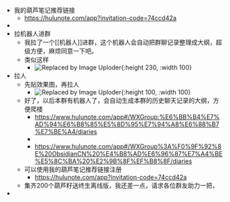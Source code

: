 - 我的葫芦笔记推荐链接
	- https://hulunote.com/app?invitation-code=74ccd42a
-
- 拉机器人进群
	- 我拉了一个[[机器人]]进群，这个机器人会自动把群聊记录整理成大纲，超级方便，麻烦同意一下吧。
	- 类似这样
		- ![Replaced by Image Uploder](https://photo.fishyer.com/img/202204202054253.png){:height 230, :width 100}
- 拉人
	- 先贴效果图，再拉人
		- ![Replaced by Image Uploder](https://photo.fishyer.com/img/202204202047781.png){:height 100, :width 100}
	- 好了，以后本群有机器人了，会自动生成本群的历史聊天记录的大纲，方便爬楼
		- https://www.hulunote.com/app#/WXGroup:%E6%BB%B4%E7%AD%94%E6%B8%85%E5%8D%95%E7%94%A8%E6%88%B7%E7%BE%A4/diaries
		-
		- https://www.hulunote.com/app#/WXGroup%3A%F0%9F%92%8E%20ObsidianCN%20%E4%B8%AD%E6%96%87%E7%A4%BE%E5%8C%BA%20%E2%9B%8F%EF%B8%8F/diaries
	- 可以使用我的葫芦笔记推荐链接注册
		- https://hulunote.com/app?invitation-code=74ccd42a
	- 集齐200个葫芦籽送终生离线版，我还差一点，请求各位群友助力一把，
-